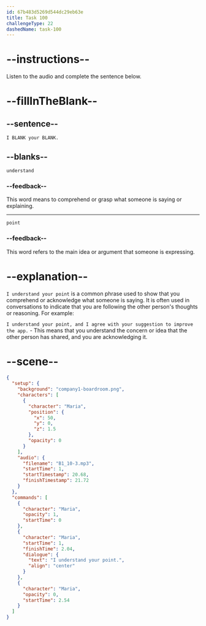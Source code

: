 ```yaml
---
id: 67b483d5269d544dc29eb63e
title: Task 100
challengeType: 22
dashedName: task-100
---
```


<!-- (audio) Maria: I understand your point. -->

# --instructions--

Listen to the audio and complete the sentence below.

# --fillInTheBlank--

## --sentence--

`I BLANK your BLANK.`

## --blanks--

`understand`

### --feedback--

This word means to comprehend or grasp what someone is saying or explaining.

---

`point`

### --feedback--

This word refers to the main idea or argument that someone is expressing.

# --explanation--

`I understand your point` is a common phrase used to show that you comprehend or acknowledge what someone is saying. It is often used in conversations to indicate that you are following the other person's thoughts or reasoning. For example:

`I understand your point, and I agree with your suggestion to improve the app.` - This means that you understand the concern or idea that the other person has shared, and you are acknowledging it.

# --scene--

```json
{
  "setup": {
    "background": "company1-boardroom.png",
    "characters": [
      {
        "character": "Maria",
        "position": {
          "x": 50,
          "y": 0,
          "z": 1.5
        },
        "opacity": 0
      }
    ],
    "audio": {
      "filename": "B1_10-3.mp3",
      "startTime": 1,
      "startTimestamp": 20.68,
      "finishTimestamp": 21.72
    }
  },
  "commands": [
    {
      "character": "Maria",
      "opacity": 1,
      "startTime": 0
    },
    {
      "character": "Maria",
      "startTime": 1,
      "finishTime": 2.04,
      "dialogue": {
        "text": "I understand your point.",
        "align": "center"
      }
    },
    {
      "character": "Maria",
      "opacity": 0,
      "startTime": 2.54
    }
  ]
}
```

